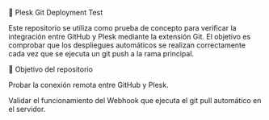🚀 Plesk Git Deployment Test

Este repositorio se utiliza como prueba de concepto para verificar la integración entre GitHub y Plesk mediante la extensión Git.
El objetivo es comprobar que los despliegues automáticos se realizan correctamente cada vez que se ejecuta un git push a la rama principal.

🎯 Objetivo del repositorio

Probar la conexión remota entre GitHub y Plesk.

Validar el funcionamiento del Webhook que ejecuta el git pull automático en el servidor.
